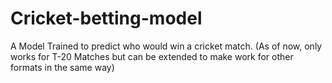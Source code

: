 # Cricket-betting-model
A Model Trained to predict who would win a cricket match. 
(As of now, only works for T-20 Matches but can be extended to make work for other formats in the same way)
